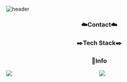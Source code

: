 ![header](https://capsule-render.vercel.app/api?type=venom&section=header&height=300&text=Hello&fontAlignX=50&fontAlignY=45&color=gradient&fontSize=100&fontColor=FFCC99&desc=It's%20PYeonju%20GitHub)

<h3 align="center">☁️Contact☁️</h3>

<h3 align="center">✒️Tech Stack✒️</h3>


<h3 align="center">📢Info</h3>

<div style="display: flex; flex-direction: row;">
  <div style="flex: 1;">
    <a href="https://github.com/anuraghazra/github-readme-stats">
      <img src="https://github-readme-stats.vercel.app/api?username=PYeonju" />
    </a>
  </div>
  <div style="flex: 1;">
    <a href="https://github.com/anuraghazra/github-readme-stats">
      <img src="https://github-readme-stats.vercel.app/api/top-langs/?username=PYeonju&layout=compact" />
    </a>
  </div>
</div>

